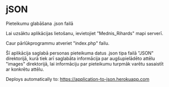 # jSON
Pieteikumu glabāšana .json failā



Lai uzsāktu aplikācijas lietošanu, ievietojiet "Mednis_Rihards" mapi serverī.

Caur pārlūkprogrammu atveriet "index.php" failu.



Šī aplikācija saglabā personas pieteikuma datus .json tipa failā "JSON" direktorijā, kurā tiek arī saglabāta informācija par augšupielādēto attēlu "images" direktorijā, lai informāciju par pieteikumu turpmāk varētu sasaistīt ar konkrētu attēlu.



Deploys automatically to: https://application-to-json.herokuapp.com
